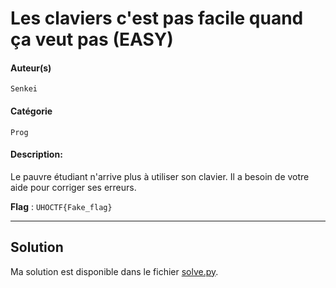 # Les claviers c'est pas facile quand ça veut pas (EASY)

#### Auteur(s)
`Senkei`

#### Catégorie
`Prog`

#### Description:

Le pauvre étudiant n'arrive plus à utiliser son clavier. Il a besoin de votre aide pour corriger ses erreurs.

**Flag** : `UHOCTF{Fake_flag}`

---

## Solution

Ma solution est disponible dans le fichier [solve.py](solve.py).